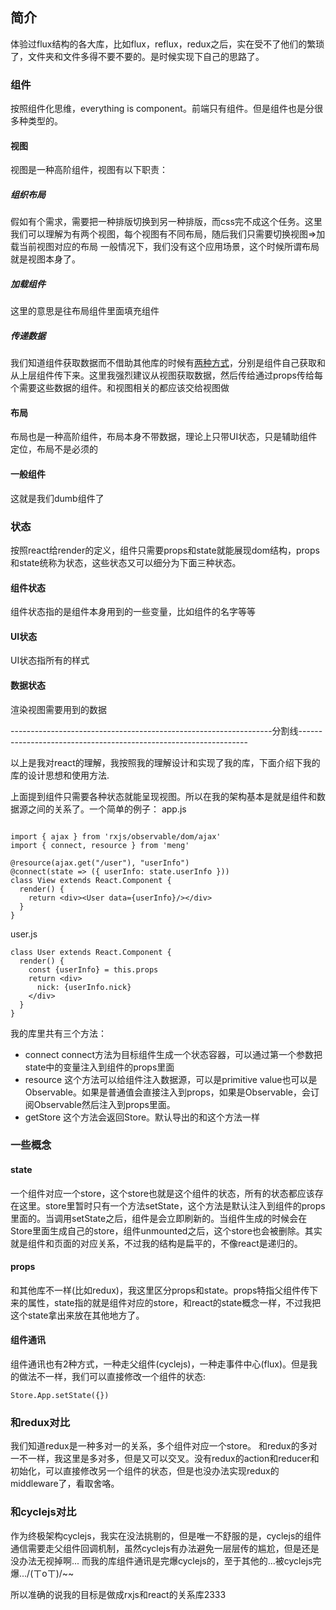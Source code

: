 ## 简介
体验过flux结构的各大库，比如flux，reflux，redux之后，实在受不了他们的繁琐了，文件夹和文件多得不要不要的。是时候实现下自己的思路了。

### 组件
按照组件化思维，everything is component。前端只有组件。但是组件也是分很多种类型的。

#### 视图
视图是一种高阶组件，视图有以下职责：
##### 组织布局
假如有个需求，需要把一种排版切换到另一种排版，而css完不成这个任务。这里我们可以理解为有两个视图，每个视图有不同布局，随后我们只需要切换视图=>加载当前视图对应的布局
一般情况下，我们没有这个应用场景，这个时候所谓布局就是视图本身了。

##### 加载组件
这里的意思是往布局组件里面填充组件

##### 传递数据
我们知道组件获取数据而不借助其他库的时候有[两种方式](http://andrewhfarmer.com/react-ajax-best-practices/)，分别是组件自己获取和从上层组件传下来。这里我强烈建议从视图获取数据，然后传给通过props传给每个需要这些数据的组件。和视图相关的都应该交给视图做

#### 布局
布局也是一种高阶组件，布局本身不带数据，理论上只带UI状态，只是辅助组件定位，布局不是必须的

#### 一般组件
这就是我们dumb组件了

### 状态
按照react给render的定义，组件只需要props和state就能展现dom结构，props和state统称为状态，这些状态又可以细分为下面三种状态。

#### 组件状态
组件状态指的是组件本身用到的一些变量，比如组件的名字等等

#### UI状态
UI状态指所有的样式

#### 数据状态
渲染视图需要用到的数据

-----------------------------------------------------------------分割线-----------------------------------------------------------------

以上是我对react的理解，我按照我的理解设计和实现了我的库，下面介绍下我的库的设计思想和使用方法.

上面提到组件只需要各种状态就能呈现视图。所以在我的架构基本是就是组件和数据源之间的关系了。一个简单的例子：
app.js
```

import { ajax } from 'rxjs/observable/dom/ajax'
import { connect, resource } from 'meng'

@resource(ajax.get("/user"), "userInfo")
@connect(state => ({ userInfo: state.userInfo }))
class View extends React.Component {
  render() {
    return <div><User data={userInfo}/></div>
  }
}
```
user.js
```
class User extends React.Component {
  render() {
    const {userInfo} = this.props
    return <div>
      nick: {userInfo.nick}
    </div>
  }
}
```
我的库里共有三个方法：
+ connect connect方法为目标组件生成一个状态容器，可以通过第一个参数把state中的变量注入到组件的props里面
+ resource 这个方法可以给组件注入数据源，可以是primitive value也可以是Observable。如果是普通值会直接注入到props，如果是Observable，会订阅Observable然后注入到props里面。
+ getStore 这个方法会返回Store。默认导出的和这个方法一样

### 一些概念

#### state
一个组件对应一个store，这个store也就是这个组件的状态，所有的状态都应该存在这里。store里暂时只有一个方法setState，这个方法是默认注入到组件的props里面的。当调用setState之后，组件是会立即刷新的。当组件生成的时候会在Store里面生成自己的store，组件unmounted之后，这个store也会被删除。其实就是组件和页面的对应关系，不过我的结构是扁平的，不像react是递归的。

#### props
和其他库不一样(比如redux)，我这里区分props和state。props特指父组件传下来的属性，state指的就是组件对应的store，和react的state概念一样，不过我把这个state拿出来放在其他地方了。

#### 组件通讯
组件通讯也有2种方式，一种走父组件(cyclejs)，一种走事件中心(flux)。但是我的做法不一样，我们可以直接修改一个组件的状态:
```
Store.App.setState({})
```

### 和redux对比
我们知道redux是一种多对一的关系，多个组件对应一个store。
和redux的多对一不一样，我这里是多对多，但是又可以交叉。没有redux的action和reducer和初始化，可以直接修改另一个组件的状态，但是也没办法实现redux的middleware了，看取舍咯。

### 和cyclejs对比
作为终极架构cyclejs，我实在没法挑剔的，但是唯一不舒服的是，cyclejs的组件通信需要走父组件回调机制，虽然cyclejs有办法避免一层层传的尴尬，但是还是没办法无视掉啊...
而我的库组件通讯是完爆cyclejs的，至于其他的...被cyclejs完爆.../(ㄒoㄒ)/~~

所以准确的说我的目标是做成rxjs和react的关系库2333

